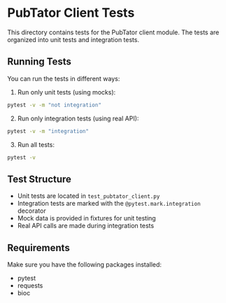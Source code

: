 # PubTator Client Tests

This directory contains tests for the PubTator client module. The tests are organized into unit tests and integration tests.

## Running Tests

You can run the tests in different ways:

1. Run only unit tests (using mocks):
```bash
pytest -v -m "not integration"
```

2. Run only integration tests (using real API):
```bash
pytest -v -m "integration"
```

3. Run all tests:
```bash
pytest -v
```

## Test Structure

- Unit tests are located in `test_pubtator_client.py`
- Integration tests are marked with the `@pytest.mark.integration` decorator
- Mock data is provided in fixtures for unit testing
- Real API calls are made during integration tests

## Requirements

Make sure you have the following packages installed:
- pytest
- requests
- bioc 